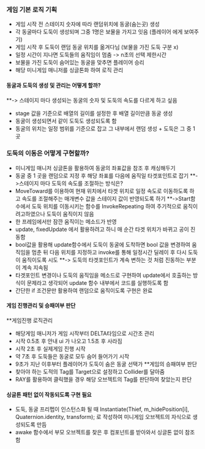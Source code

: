 ### 게임 기본 로직 기획 
- 게임 시작 전 스테이지 숫자에 따라 랜덤위치에 동굴(숨는곳) 생성
- 각 동굴마다 도둑이 생성되며 그중 1명은 보물을 가지고 잇음 (플레이어 에게 보여주기)
- 게임 시작 후 도둑이 랜덤 동굴 위치를 옮겨다님 (보물을 가진 도둑 구분 x)
- 일정 시간이 지나면 도둑들의 움직임이 멈춤 -> n초의 선택 제한시간
- 보물을 가진 도둑이 숨어있는 동굴을 맞추면 플레이어 승리 
- 해당 미니게임 매니저를 싱글톤화 하여 로직 관리

#### 동굴과 도둑의 생성 및 관리는 어떻게 할까?
**-> 스테이지 마다 생성되는 동굴의 숫자 및 도둑의 속도를 다르게 하고 싶음
- stage 값을 기준으로 배열의 길이를 설정한 후 배열 길이만큼 동굴 생성
- 동굴이 생성되면서 같이 도둑도 생성되도록 함
- 동굴의 위치는 일정 범위를 기준으로 잡고 그 내부에서 랜덤 생성 + 도둑은 그 중 1곳 

### 도둑의 이동은 어떻게 구현할까?
- 미니게임 매니저 싱글톤을 활용하여 동굴의 좌표값을 참조 후 캐싱해두기
- 동굴 중 1 곳을 랜덤으로 지정 후 해당 좌표를 다음에 움직일 타겟포인트로 잡기
**->스테이지 마다 도둑의 속도를 조절하는 방식은?
- MoveToward를 이용하여 현재 위치에서 타겟 위치로 일정 속도로 이동하도록 하고 속도를 조절해주는 매개변수 값을 스테이지 값이 반영되도록 하기
**->Start함수에서 도둑 위치를 이동시키는 함수를 InvokeRepeating 하여 주기적으로 움직이려고하였으나 도둑이 움직이지 않음
- 한 프레임에서만 잠깐 움직이는 메소드가 반영
- update, fixedUpdate 에서 활용하려고 하니 매 순간 타겟 위치가 바뀌고 공이 진동함
- bool값을 활용해 update함수에서 도둑이 동굴에 도착하면 bool 값을 변경하여 움직임을 멈춘 뒤 다음 위치를 지정하고 invoke를 통해 일정시간 딜레이 후 다시 도둑이 움직이도록 시도
**-> 도둑의 타겟포인트가 계속 변하는 것 처럼 진동하는 부분이 계속 지속됨
- 타겟포인트 변경이나 도둑의 움직임을 메소드로 구현하여 update에서 호출하는 방식이 문제라고 생각되어 update 함수 내부에서 코드를 실행하도록 함
- 간단한 if 조건문만 활용하여 랜덤으로 움직이도록 구현은 완료

#### 게임 진행관리 및 승패여부 판단
**게임진행 로직관리
- 해당게임 매니저가 게임 시작부터 DELTA타임으로 시간초 관리
- 시작 0.5초 후 안내 ui 가 나오고 1.5초 후 사라짐
- 시작 2초 후 실제게임 진행 시작
- 약 7초 후 도둑들은 동굴로 모두 숨어 들어가기 시작
- 9초가 지난 이후부터 플레이어가 도둑이 숨은 동굴 선택가
**게임의 승패여부 판단
- 찾아야 하는 도적의 Tag를 Target으로 설정하고 Collider를 달아줌
- RAY를 활용하여 클릭했을 경우 해당 오브젝트의 Tag를 판단하여 찾았는지 판단

#### 싱글톤 패턴 없이 작동되도록 구현 필요
- 도둑, 동굴 프리펩이 인스턴스화 될 때 Instantiate(Thief, m_hidePosition[i], Quaternion.identity, transform);  로 작성하여 미니게임 오브젝트의 자식으로 생성되도록 만듬
- awake 함수에서 부모 오브젝트를 찾은 후 컴포넌트를 받아와서 싱글톤 없이 참조함
